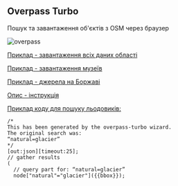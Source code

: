 ## Overpass Turbo

Пошук та завантаження об'єктів з OSM через браузер

![overpass](https://github.com/SergeyShchus/OSM/blob/main/Overpass%20Turbo/Overpass%20Turbo.PNG?raw=true)

[Приклад - завантаження всіх даних області](http://overpass-turbo.eu/s/zMQ)

[Приклад - завантаження музеїв](http://overpass-turbo.eu/s/zMg)

[Приклад - джерела на Боржаві](https://overpass-turbo.eu/s/1mxc)




[Опис - інструкція](https://mapsaregreat.com/geographic-data-mining-and-visualisation-for-beginners/overpass-turbo-tutorial.html)


[Приклад коду для пошуку льодовиків:](http://overpass-turbo.eu/s/zWt)

```
/*
This has been generated by the overpass-turbo wizard.
The original search was:
“natural=glacier”
*/
[out:json][timeout:25];
// gather results
(
  // query part for: “natural=glacier”
  node["natural"="glacier"]({{bbox}});
  ```
